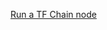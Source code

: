 [Run a TF Chain node](https://raw.githubusercontent.com/threefoldfoundation/info_grid/master/docs/tf_technology/create_node.md ':include :type=markdown')